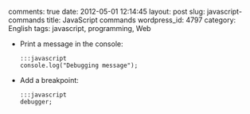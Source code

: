 comments: true
date: 2012-05-01 12:14:45
layout: post
slug: javascript-commands
title: JavaScript commands
wordpress_id: 4797
category: English
tags: javascript, programming, Web

  * Print a message in the console:

        :::javascript
        console.log("Debugging message");

  * Add a breakpoint:

        :::javascript
        debugger;

